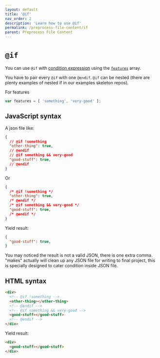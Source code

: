```yaml
---
layout: default
title: '@if'
nav_order: 2
description: 'Learn how to use @if'
permalink: /preprocess-file-content/if
parent: Preprocess File Content
---
```


# `@if`

You can use `@if` with [condition expression](questions/conditional#condition-expression) using the [`features`](questions/features-and-properties#features) array.

You have to pair every `@if` with one `@endif`. `@if` can be nested (there are plenty examples of nested if in our examples skeleton repos).

For features
```js
var features = [ 'something', 'very-good' ];
```

## JavaScript syntax

A json file like:

```json
{
  // @if !something
  "other-thing": true,
  // @endif
  // @if something && very-good
  "good-stuff": true,
  // @endif
}
```

Or

```json
{
  /* @if !something */
  "other-thing": true,
  /* @endif */
  /* @if something && very-good */
  "good-stuff": true,
  /* @endif */
}
```

Yield result:

```json
{
  "good-stuff": true,
}
```

You may noticed the result is not a valid JSON, there is one extra comma. "makes" actually will clean up any JSON file for writing to final project, this is specially designed to cater condition inside JSON file.

## HTML syntax

```html
<div>
  <!-- @if !something -->
  <other-thing></other-thing>
  <!-- @endif -->
  <!-- @if something && very-good -->
  <good-stuff></good-stuff>
  <!-- @endif -->
</div>
```

Yield result:

```html
<div>
  <good-stuff></good-stuff>
</div>
```
